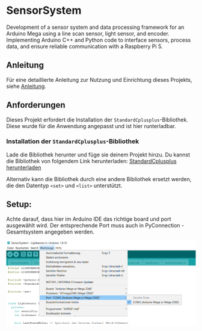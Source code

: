 # SensorSystem
Development of a sensor system and data processing framework for an Arduino Mega using a line scan sensor, light sensor, and encoder. Implementing Arduino C++ and Python code to interface sensors, process data, and ensure reliable communication with a Raspberry Pi 5.
## Anleitung
Für eine detaillierte Anleitung zur Nutzung und Einrichtung dieses Projekts, siehe [Anleitung](Anleitung.pdf).
## Anforderungen
Dieses Projekt erfordert die Installation der `StandardCplusplus`-Bibliothek. Diese wurde für die Anwendung angepasst und ist hier runterladbar.

### Installation der `StandardCplusplus`-Bibliothek
Lade die Bibliothek herunter und füge sie deinem Projekt hinzu. Du kannst die Bibliothek von folgendem Link herunterladen: [StandardCplusplus herunterladen](https://drive.google.com/drive/folders/1KtuY5is2Apb6l_edYM2kcw2EH_zxX5Yw?usp=sharing)


Alternativ kann die Bibliothek durch eine andere Bibliothek ersetzt werden, die den Datentyp `<set>` und `<list>` unterstützt.

## Setup:
Achte darauf, dass hier im Arduino IDE das richtige board und port ausgewählt wird. Der entsprechende Port muss auch in PyConnection - Gesamtsystem angegeben werden.

![SetUp](SetUp.PNG)
